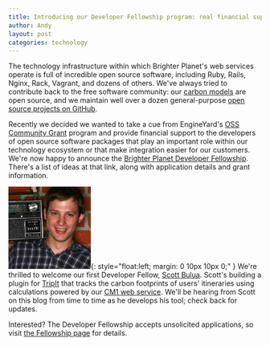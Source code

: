 ```yaml
---
title: Introducing our Developer Fellowship program: real financial support for important software projects and their developers
author: Andy
layout: post
categories: technology
---
```


The technology infrastructure within which Brighter Planet's web services operate is full of incredible open source software, including Ruby, Rails, Nginx, Rack, Vagrant, and dozens of others. We've always tried to contribute back to the free software community: our [carbon models](http://carbon.brighterplanet.com/models) are open source, and we maintain well over a dozen general-purpose [open source projects on GitHub](http://brighterplanet.github.com/projects.html).

Recently we decided we wanted to take a cue from EngineYard's [OSS Community Grant](http://www.engineyard.com/blog/2010/mitchell-hashimoto-joins-engine-yard-oss-community-grant-program/) program and provide financial support to the developers of open source software packages that play an important role within our technology ecosystem or that make integration easier for our customers. We're now happy to announce the [Brighter Planet Developer Fellowship](http://brighterplanet.github.com/fellowship.html). There's a list of ideas at that link, along with application details and grant information. 

![Scott Bulua headshot](/images/scott.jpg){: style="float:left; margin: 0 10px 10px 0;" } We're thrilled to welcome our first Developer Fellow, [Scott Bulua](http://twitter.com/iamscott). Scott's building a plugin for [TripIt](http://tripit.com) that tracks the carbon footprints of users' itineraries using calculations powered by our [CM1 web service](http://carbon.brighterplanet.com). We'll be hearing from Scott on this blog from time to time as he develops his tool; check back for updates.

Interested? The Developer Fellowship accepts unsolicited applications, so visit [the Fellowship page](http://brighterplanet.github.com/fellowship.html) for details. 
